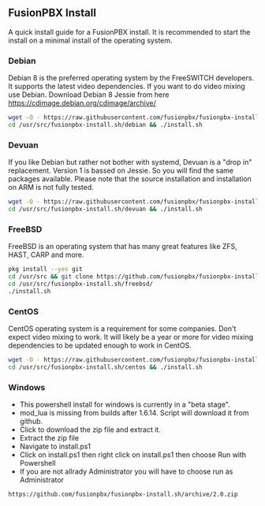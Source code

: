 
FusionPBX Install
--------------------------------------
A quick install guide for a FusionPBX install. It is recommended to start the install on a minimal install of the operating system.


### Debian
Debian 8 is the preferred operating system by the FreeSWITCH developers. It supports the latest video dependencies. If you want to do video mixing use Debian. Download Debian 8 Jessie from here https://cdimage.debian.org/cdimage/archive/

```sh
wget -O - https://raw.githubusercontent.com/fusionpbx/fusionpbx-install.sh/master/debian/pre-install.sh | sh;
cd /usr/src/fusionpbx-install.sh/debian && ./install.sh
```
### Devuan
If you like Debian but rather not bother with systemd, Devuan is a "drop in" replacement.
Version 1 is bassed on Jessie. So you will find the same packages available.
Please note that the source installation and installation on ARM is not fully tested.

```sh
wget -O - https://raw.githubusercontent.com/fusionpbx/fusionpbx-install.sh/master/devuan/pre-install.sh | sh;
cd /usr/src/fusionpbx-install.sh/devuan && ./install.sh
```

### FreeBSD
FreeBSD is an operating system that has many great features like ZFS, HAST, CARP and more.

```sh
pkg install --yes git
cd /usr/src && git clone https://github.com/fusionpbx/fusionpbx-install.sh.git
cd /usr/src/fusionpbx-install.sh/freebsd/
./install.sh
```

### CentOS
CentOS operating system is a requirement for some companies. Don't expect video mixing to work. It will likely be a year or more for video mixing dependencies to be updated enough to work in CentOS.

```sh
wget -O - https://raw.githubusercontent.com/fusionpbx/fusionpbx-install.sh/master/centos/pre-install.sh | sh
cd /usr/src/fusionpbx-install.sh/centos && ./install.sh
```

### Windows
*  This powershell install for windows is currently in a "beta stage".
*  mod_lua is missing from builds after 1.6.14. Script will download it from github.
*  Click to download the zip file and extract it.
*  Extract the zip file
*  Navigate to install.ps1
*  Click on install.ps1 then right click on install.ps1 then choose Run with Powershell 
*  If you are not allrady Administrator you will have to choose run as Administrator

```sh
https://github.com/fusionpbx/fusionpbx-install.sh/archive/2.0.zip

```
